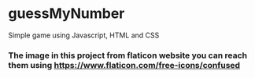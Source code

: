 # guessMyNumber

Simple game using Javascript, HTML and CSS

### The image in this project from flaticon website you can reach them using https://www.flaticon.com/free-icons/confused
